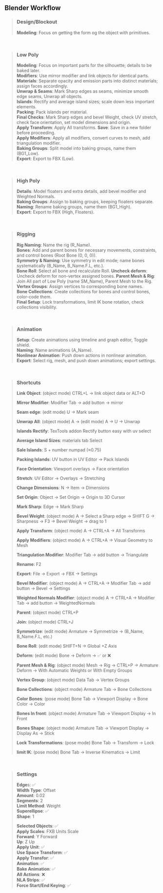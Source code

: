 <link rel="stylesheet" href="../style.css">

## Blender Workflow

> ### Design/Blockout
> **Modeling**: Focus on getting the form og the object with primitives.  

<br>

> ### Low Poly  
> **Modeling**: Focus on important parts for the silhouette; details to be baked later.  
> **Modifiers**: Use mirror modifier and link objects for identical parts.  
> **Materials**: Separate opacity and emission parts into distinct materials; assign faces accordingly.  
> **Unwrap & Seams**: Mark Sharp edges as seams, minimize smooth edge seams, Unwrap all objects.  
> **Islands**: Rectify and average island sizes; scale down less important elements.  
> **Packing**: Pack islands per material.  
> **Final Checks**: Mark Sharp edges and bevel Weight, check UV stretch, check face orientation, set model dimensions and origin.  
> **Apply Transform**: Apply All transforms.
> **Save**: Save in a new folder before proceeding.  
> **Apply Modifiers**: Apply all modifiers, convert curves to mesh, add triangulation modifier.  
> **Baking Groups**: Split model into baking groups, name them (BG1_Low).  
> **Export**: Export to FBX (Low).

<br>

> ### High Poly  
> **Details**: Model floaters and extra details, add bevel modifier and Weighted Normals.  
> **Baking Groups**: Assign to baking groups, keeping floaters separate.  
> **Naming**: Rename baking groups, name them (BG1_High).  
> **Export**: Export to FBX (High, Floaters).  

<br>

> ### Rigging  
> **Rig Naming**: Name the rig (R_Name).  
> **Bones**: Add and parent bones for necessary movements, constraints, and control bones (Root Bone (0, 0, 0)).  
> **Symmetry & Naming**: Use symmetry in edit mode; name bones systematically (B_Name, B_Name.F.L, etc.).  
> **Bone Roll**: Select all bone and recalculate Roll.
> **Uncheck deform**: Uncheck deform for non-vertex assigned bones.
> **Parent Mesh & Rig**: Join All part of Low Poly (name SM_Name), Parent Mesh to the Rig.  
> **Vertex Groups**: Assign vertices to corresponding bone names.  
> **Bone Collections**: Create collections for bones and control bones, color-code them.  
> **Final Setup**: Lock transformations, limit IK bone rotation, check collections visibility.  

<br>

> ### Animation  
> **Setup**: Create animations using timeline and graph editor, Toggle shield.  
> **Naming**: Name animations (A_Name).  
> **Nonlinear Animation**: Push down actions in nonlinear animation.  
> **Export**: Select rig, mesh, and push down animations; export settings.  

<br>

> ### Shortcuts
> **Link Object**: (object mode) CTRL+L → link object data or ALT+D
> 
> **Mirror Modifier**: Modifier Tab → add button → mirror
> 
> **Seam edge**: (edit mode) U → Mark seam
> 
> **Unwrap All**: (object mode) A → (edit mode) A  → U → Unwrap
> 
> **Islands Rectify**: TexTools addon Rectify button easy with uv select 
> 
> **Average Island Sizes**: materials tab Select 
> 
> **Sale Islands**: S + number numpad (≈0.75)
> 
> **Packing Islands**: UV button in UV Editor → Pack Islands
> 
> **Face Orientation**: Viewport overlays → Face orientation
> 
> **Stretch**: UV Editor → Overlays → Stretching
> 
> **Change Dimensions**: N → Item → Dimensions
> 
> **Set Origin**: Object → Set Origin → Origin to 3D Cursor
> 
> **Mark Sharp**: Edge → Mark Sharp
> 
> **Bevel Weight**: (object mode) A → Select a Sharp edge → SHIFT G → Sharpness → F3 → Bevel Weight → drag to 1
> 
> **Apply Transform**: (object mode) A → CTRL+A → All Transforms
> 
> **Apply Modifiers**: (object mode) A → CTRL+A → Visual Geometry to Mesh
> 
> **Triangulation Modifier**: Modifier Tab → add button → Triangulate
> 
> **Rename**: F2
> 
> **Export**: File → Export → FBX → Settings
> 
> **Bevel Modifier**: (object mode) A → CTRL+A →  Modifier Tab → add button → Bevel → Settings
> 
> **Weighted Normals Modifier**: (object mode) A → CTRL+A →  Modifier Tab → add button → WeightedNormals
> 
> **Parent**: (object mode) CTRL+P
> 
> **Join**: (object mode) CTRL+J
> 
> **Symmetrize**: (edit mode) Armature → Symmetrize → (B_Name, B_Name.F.L, etc.)
> 
> **Bone Roll**: (edit mode) SHIFT+N → Global +Z Axis
> 
> **Deform**: (edit mode) Bone → Deform → ✅ or ❌
> 
> **Parent Mesh & Rig**: (object mode) Mesh → Rig → CTRL+P → Armature Deform → With Automatic Weights or With Empty Groups
> 
> **Vertex Group**: (object mode) Data Tab → Vertex Groups
> 
> **Bone Collections**: (object mode) Armature Tab → Bone Collections
> 
> **Color Bones**: (pose mode) Bone Tab → Viewport Display → Bone Color → Color
> 
> **Bones In front**: (object mode) Armature Tab → Viewport Display → In Front
> 
> **Bones Shape**: (object mode) Armature Tab → Viewport Display → Display As → Stick
> 
> **Lock Transformations**: (pose mode) Bone Tab → Transform → Lock
> 
> **limit IK**: (pose mode) Bone Tab → Inverse Kinematics → Limit

<br>

> ### Settings
> **Edge**s: ✅  
> **Width Type**: Offset  
> **Amount**: 0.02  
> **Segments**: 2  
> **Limit Method**: Weight  
> **Superellipse**: ✅  
> **Shape**: 1  
> 
> **Selected Objects**: ✅  
> **Apply Scales**: FXB Units Scale  
> **Forward**: Y Forward  
> **Up**: Z Up  
> **Apply Unit**: ✅  
> **Use Space Transform**: ✅  
> **Apply Transfor**: ✅  
> **Animation**: ✅  
> **Bake Animation**: ✅  
> **All Actions**: ❌  
> **NLA Strips**: ✅  
> **Force Start/End Keying**: ✅  
